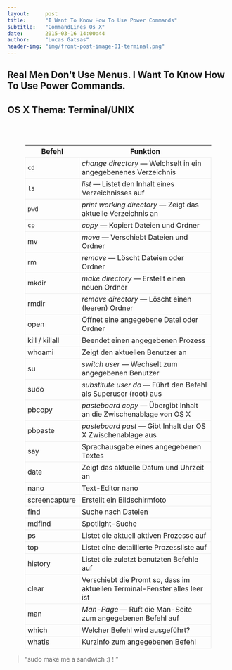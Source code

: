 ```yaml
---
layout:     post
title:      "I Want To Know How To Use Power Commands"
subtitle:   "CommandLines Os X"
date:       2015-03-16 14:00:44
author:     "Lucas Gatsas"
header-img: "img/front-post-image-01-terminal.png"
---
```

<h2 class="section-heading"><strong>Real Men Don't Use Menus. I Want To Know How To Use Power Commands.</strong> </h2>

<h2 class="section-heading">OS X Thema: Terminal/UNIX</h2>


<style>

tbody tr:hover td {
background: rgba(237,237,237,.25);
}
tr {
border-bottom: .1em solid rgb(237,237,237);
}

td {
border-left: 1px solid rgba(65, 65, 65, 0.09);

border-right: 1px solid rgba(65, 65, 65, 0.09);

padding-left: 5px;
}
</style>

<figure class="table textLeft"><table class="fullTable"><thead><tr><th>Befehl</th><th>Funktion</th></tr></thead>
&nbsp; 	<tbody>
&nbsp; 		<tr>
&nbsp; 			<td><code>cd</code></td>
&nbsp; 			<td><em>change directory</em> — Welchselt in ein angegebenenes Verzeichnis</td>
&nbsp; 		</tr><tr>
&nbsp; 			<td><code>ls</code></td>
&nbsp; 			<td><em>list</em> — Listet den Inhalt eines Verzeichnisses auf</td>
&nbsp; 		</tr><tr>
&nbsp; 			<td><code>pwd</td>
&nbsp; 			<td><em>print working directory</em> — Zeigt das aktuelle Verzeichnis an</td>
&nbsp; 		</tr><tr>
&nbsp; 			<td><code>cp</td>
&nbsp; 			<td><em>copy</em> — Kopiert Dateien und Ordner</td>
&nbsp; 		</tr><tr>
&nbsp; 			<td>mv</td>
&nbsp; 			<td><em>move</em> — Verschiebt Dateien und Ordner</td>
&nbsp; 		</tr><tr>
&nbsp; 			<td>rm</td>
&nbsp; 			<td><em>remove</em> — Löscht Dateien oder Ordner</td>
&nbsp; 		</tr><tr>
&nbsp; 			<td>mkdir</td>
&nbsp; 			<td><em>make directory</em> — Erstellt einen neuen Ordner</td>
&nbsp; 		</tr><tr>
&nbsp; 			<td>rmdir</td>
&nbsp; 			<td><em>remove directory</em> — Löscht einen (leeren) Ordner</td>
&nbsp; 		</tr><tr>
&nbsp; 			<td>open</td>
&nbsp; 			<td>Öffnet eine angegebene Datei oder Ordner</td>
&nbsp; 		</tr><tr>
&nbsp; 			<td>kill / killall</td>
&nbsp; 			<td>Beendet einen angegebenen Prozess</td>
&nbsp; 		</tr><tr>
&nbsp; 			<td>whoami</td>
&nbsp; 			<td>Zeigt den aktuellen Benutzer an</td>
&nbsp; 		</tr><tr>
&nbsp; 			<td>su</td>
&nbsp; 			<td><em>switch user</em> — Wechselt zum angegebenen Benutzer</td>
&nbsp; 		</tr><tr>
&nbsp; 			<td>sudo</td>
&nbsp; 			<td><em>substitute user do</em> — Führt den Befehl als Superuser (root) aus</td>
&nbsp; 		</tr><tr>
&nbsp; 			<td>pbcopy</td>
&nbsp; 			<td><em>pasteboard copy</em> — Übergibt Inhalt an die Zwischenablage von OS X</td>
&nbsp; 		</tr><tr>
&nbsp; 			<td>pbpaste</td>
&nbsp; 			<td><em>pasteboard past</em> — Gibt Inhalt der OS X Zwischenablage aus</td>
&nbsp; 		</tr><tr>
&nbsp; 			<td>say</td>
&nbsp; 			<td>Sprachausgabe eines angegebenen Textes</td>
&nbsp; 		</tr><tr>
&nbsp; 			<td>date</td>
&nbsp; 			<td>Zeigt das aktuelle Datum und Uhrzeit an</td>
&nbsp; 		</tr><tr>
&nbsp; 			<td>nano</td>
&nbsp; 			<td>Text-Editor nano</td>
&nbsp; 		</tr><tr>
&nbsp; 			<td>screencapture</td>
&nbsp; 			<td>Erstellt ein Bildschirmfoto</td>
&nbsp; 		</tr><tr>
&nbsp; 			<td>find</td>
&nbsp; 			<td>Suche nach Dateien</td>
&nbsp; 		</tr><tr>
&nbsp; 			<td>mdfind</td>
&nbsp; 			<td>Spotlight-Suche</td>
&nbsp; 		</tr><tr>
&nbsp; 			<td>ps</td>
&nbsp; 			<td>Listet die aktuell aktiven Prozesse auf</td>
&nbsp; 		</tr><tr>
&nbsp; 			<td>top</td>
&nbsp; 			<td>Listet eine detaillierte Prozessliste auf</td>
&nbsp; 		</tr><tr>
&nbsp; 			<td>history</td>
&nbsp; 			<td>Listet die zuletzt benutzten Befehle auf</td>
&nbsp; 		</tr><tr>
&nbsp; 			<td>clear</td>
&nbsp; 			<td>Verschiebt die Promt so, dass im aktuellen Terminal-Fenster alles leer ist</td>
&nbsp; 		</tr><tr>
&nbsp; 			<td>man</td>
&nbsp; 			<td><em>Man-Page</em> — Ruft die Man-Seite zum angegebenen Befehl auf</td>
&nbsp; 		</tr><tr>
&nbsp; 			<td>which</td>
&nbsp; 			<td>Welcher Befehl wird ausgeführt?</td>
&nbsp; 		</tr><tr>
&nbsp; 			<td>whatis</td>
&nbsp; 			<td>Kurzinfo zum angegebenen Befehl</td>
&nbsp; 		</tr>
&nbsp; 	</tbody>
&nbsp; </table>
</figure>
  

<blockquote>
	“sudo make me a sandwich :) ! ”
</blockquote>